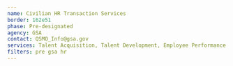 ```yaml
---
name: Civilian HR Transaction Services
border: 162e51
phase: Pre-designated
agency: GSA
contact: QSMO_Info@gsa.gov
services: Talent Acquisition, Talent Development, Employee Performance Management, Benefits Management
filters: pre gsa hr
---
```

